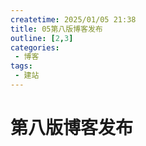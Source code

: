 ```yaml
---
createtime: 2025/01/05 21:38
title: 05第八版博客发布
outline: [2,3]
categories:
 - 博客
tags:
 - 建站
---
```


# 第八版博客发布
